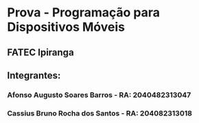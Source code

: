 # Prova  - Programação para Dispositivos Móveis
## FATEC Ipiranga

## Integrantes:

### Afonso Augusto Soares Barros - RA: 2040482313047
### Cassius Bruno Rocha dos Santos - RA: 204082313018